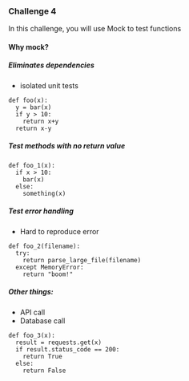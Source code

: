 ### Challenge 4
In this challenge, you will use Mock to test functions


#### Why mock?
##### Eliminates dependencies
- isolated unit tests

```
def foo(x):
  y = bar(x)
  if y > 10:
    return x+y
  return x-y
```
##### Test methods with no return value
```
def foo_1(x):
  if x > 10:
    bar(x)
  else:
    something(x)
```

##### Test error handling
- Hard to reproduce error
```
def foo_2(filename):
  try:
    return parse_large_file(filename)
  except MemoryError:
    return "boom!"
```

##### Other things:
- API call
- Database call
```
def foo_3(x):
  result = requests.get(x)
  if result.status_code == 200:
    return True
  else:
    return False
```
